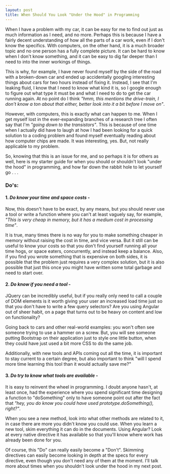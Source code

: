 ```yaml
---
layout: post
title: When Should You Look "Under the Hood" in Programming
---
```

When I have a problem with my car, it can be easy for me to find out just as much information as I need, and no more. Perhaps this is because I have a fairly decent understanding of how all the parts of a car work, even if I don't know the specifics. With computers, on the other hand, it is a much broader topic and no one person has a fully complete picture. It can be hard to know when I don't know something, and it can be easy to dig far deeper than I need to into the inner workings of things.

This is why, for example, I have never found myself by the side of the road with a broken-down car and ended up accidentally googling interesting things about cars for two hours instead of fixing it. Instead, I see that I'm leaking fluid, I know that I need to know what kind it is, so I google enough to figure out what type it must be and what I need to do to get the car running again. At no point do I think _"hmm, this mentions the drive-train, I don't know a ton about that either, better look into it a bit before I move on"_.

However, with computers, this is exactly what can happen to me. When I get myself lost in the ever-expanding branches of a research tree I often say that I'm _"going down to the transistors"_. This is because of one time when I actually did have to laugh at how I had been looking for a quick solution to a coding problem and found myself eventually reading about how computer chips are made. It was interesting, yes. But, not really applicable to my problem.

So, knowing that this is an issue for me, and so perhaps it is for others as well, here is my starter guide for when you should or shouldn't look "under the hood" in programming, and how far down the rabbit hole to let yourself go . . .

### Do's:

#### 1.  _Do know your time and space costs_ -

Now, this doesn't have to be exact, by any means, but you should never use a tool or write a function where you can't at least vaguely say, for example, _"This is very cheap in memory, but it has a medium cost in processing time"_.

It is true, many times there is no way for you to make something cheaper in memory without raising the cost in time, and vice versa. But it still can be useful to know your costs so that you don't find yourself running all your time hogs, or space eaters, concurrently, and instead keep a balance. Also, if you find you wrote something that is expensive on both sides, it is possible that the problem just requires a very complex solution, but it is also possible that just this once you might have written some total garbage and need to start over.

#### 2.  _Do know if you need a tool_ -

JQuery can be incredibly useful, but if you really only need to call a couple of DOM elements is it worth giving your user an increased load time just so that you don't have to write a few query selectors? Are you using Angular out of sheer habit, on a page that turns out to be heavy on content and low on functionality?

Going back to cars and other real-world examples: you won't often see someone trying to use a hammer on a screw. But, you will see someone putting Bootstrap on their application just to style one little button, when they could have just used a bit more CSS to do the same job.

Additionally, with new tools and APIs coming out all the time, it is important to stay current to a certain degree, but also important to think "will I spend more time learning this tool than it would actually save me?"

#### 3.  _Do try to know what tools are available_ -

It is easy to reinvent the wheel in programming. I doubt anyone hasn't, at least once, had the experience where you spend significant time designing a function to "doSomething" only to have someone point out after the fact that _"hey, you do know you could have used prototype.doSomething(), right?"_.

When you see a new method, look into what other methods are related to it, in case there are more you didn't know you could use. When you learn a new tool, skim everything it can do in the documents. Using Angular? Look at every native directive it has available so that you'll know where work has already been done for you.



Of course, this "Do" can really easily become a "Don't". Skimming directives can easily become looking in depth at the specs for every directive, even though you don't need any of them at the moment. I'll talk more about times when you shouldn't look under the hood in my next post.
